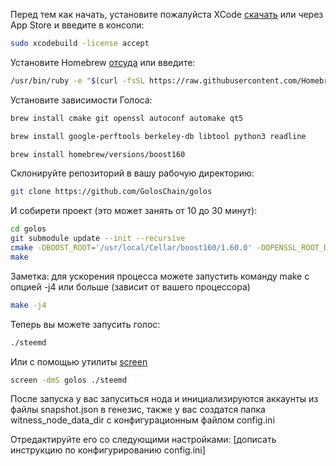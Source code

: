 Перед тем как начать, установите пожалуйста XCode [скачать](https://developer.apple.com/download) или через App Store
и введите в консоли:
```bash
sudo xcodebuild -license accept
```

Установите Homebrew [отсуда](http://brew.sh/) или введите:
```bash
/usr/bin/ruby -e "$(curl -fsSL https://raw.githubusercontent.com/Homebrew/install/master/install)"
```

Установите зависимости Голоса:
```bash
brew install cmake git openssl autoconf automake qt5
```

```bash
brew install google-perftools berkeley-db libtool python3 readline
```

```bash
brew install homebrew/versions/boost160
```

Склонируйте репозиторий в вашу рабочую директорию:
```bash
git clone https://github.com/GolosChain/golos
```

И собирети проект (это может занять от 10 до 30 минут):
```bash
cd golos
git submodule update --init --recursive
cmake -DBOOST_ROOT='/usr/local/Cellar/boost160/1.60.0' -DOPENSSL_ROOT_DIR='/usr/local/Cellar/openssl/1.0.2h_1/'  -DCMAKE_BUILD_TYPE=Release .
make
```
Заметка: для ускорения процесса можете запустить команду make с опцией -j4 или больше (зависит от вашего процессора)
```bash
make -j4
```

Теперь вы можете запусить голос:
```bash
./steemd
```

Или с помощью утилиты [screen](http://help.ubuntu.ru/wiki/screen)
```bash
screen -dmS golos ./steemd
```

После запуска у вас запуситься нода и инициализируются аккаунты из файлы snapshot.json в генезис, также у вас создатся папка 
witness_node_data_dir с конфигурационным файлом config.ini

Отредактируйте его со следующими настройками:
[дописать инструкцию по конфигурированию config.ini]
